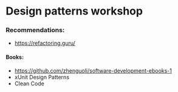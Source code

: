# Design  patterns workshop

### Recommendations:

- https://refactoring.guru/

#### Books:

- https://github.com/zhenguoli/software-development-ebooks-1
- xUnit Design Patterns
- Clean Code